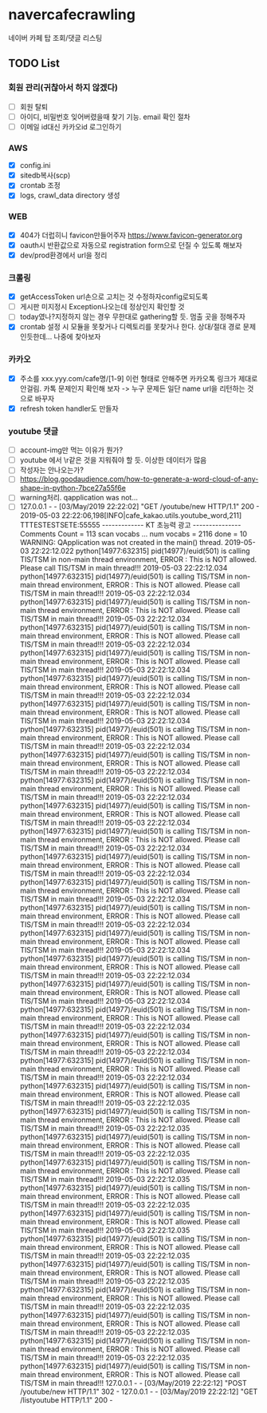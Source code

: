 # navercafecrawling
네이버 카페 탑 조회/댓글 리스팅

## TODO List

### 회원 관리(귀찮아서 하지 않겠다)
- [ ] 회원 탈퇴
- [ ] 아이디, 비밀번호 잊어버렸을때 찾기 기능. email 확인 절차
- [ ] 이메일 id대신 카카오id 로그인하기
### AWS
- [x] config.ini
- [x] sitedb복사(scp)
- [x] crontab 조정
- [x] logs, crawl_data directory 생성

### WEB
- [x] 404가 더럽히니 favicon만들어주자 https://www.favicon-generator.org
- [x] oauth시 반환값으로 자동으로 registration form으로 던질 수 있도록 해보자
- [x] dev/prod환경에서 url을 정리

### 크롤링
- [x] getAccessToken url손으로 고치는 것 수정하자config로되도록
- [ ] 게시판 미지정시 Exception나오는데 정상인지 확인할 것
- [ ] today였나?지정하지 않는 경우 무한대로 gathering할 듯. 멈출 곳을 정해주자
- [x] crontab 설정 시 모듈을 못찾거나 디렉토리를 못찾거나 한다. 상대/절대 경로 문제인듯한데... 나중에 찾아보자

### 카카오
- [x] 주소를 xxx.yyy.com/cafe명/[1-9] 이런 형태로 안해주면 카카오톡 링크가 제대로 안걸림. 카톡 문제인지 확인해 보자 -> 누구 문제든 일단 name url을 리턴하는 것으로 바꾸자
- [x] refresh token handler도 만들자

### youtube 댓글
- [ ] account-img만 먹는 이유가 뭔가?
- [ ] youtube 에서 \r같은 것을 지워줘야 할 듯. 이상한 데이터가 많음
- [ ] 작성자는 안나오는가?
- [ ] https://blog.goodaudience.com/how-to-generate-a-word-cloud-of-any-shape-in-python-7bce27a55f6e
- [ ] warning처리. qapplication was not...
- [ ] 127.0.0.1 - - [03/May/2019 22:22:02] "GET /youtube/new HTTP/1.1" 200 -
2019-05-03 22:22:06,198[INFO|cafe_kakao.utils.youtube_word,211] TTTESTESTSETE:55555
-------------     KT 초능력 광고    ---------------
Comments Count = 113
scan vocabs ... 
num vocabs = 2116
done = 10
WARNING: QApplication was not created in the main() thread.
2019-05-03 22:22:12.022 python[14977:632315] pid(14977)/euid(501) is calling TIS/TSM in non-main thread environment, ERROR : This is NOT allowed. Please call TIS/TSM in main thread!!!
2019-05-03 22:22:12.034 python[14977:632315] pid(14977)/euid(501) is calling TIS/TSM in non-main thread environment, ERROR : This is NOT allowed. Please call TIS/TSM in main thread!!!
2019-05-03 22:22:12.034 python[14977:632315] pid(14977)/euid(501) is calling TIS/TSM in non-main thread environment, ERROR : This is NOT allowed. Please call TIS/TSM in main thread!!!
2019-05-03 22:22:12.034 python[14977:632315] pid(14977)/euid(501) is calling TIS/TSM in non-main thread environment, ERROR : This is NOT allowed. Please call TIS/TSM in main thread!!!
2019-05-03 22:22:12.034 python[14977:632315] pid(14977)/euid(501) is calling TIS/TSM in non-main thread environment, ERROR : This is NOT allowed. Please call TIS/TSM in main thread!!!
2019-05-03 22:22:12.034 python[14977:632315] pid(14977)/euid(501) is calling TIS/TSM in non-main thread environment, ERROR : This is NOT allowed. Please call TIS/TSM in main thread!!!
2019-05-03 22:22:12.034 python[14977:632315] pid(14977)/euid(501) is calling TIS/TSM in non-main thread environment, ERROR : This is NOT allowed. Please call TIS/TSM in main thread!!!
2019-05-03 22:22:12.034 python[14977:632315] pid(14977)/euid(501) is calling TIS/TSM in non-main thread environment, ERROR : This is NOT allowed. Please call TIS/TSM in main thread!!!
2019-05-03 22:22:12.034 python[14977:632315] pid(14977)/euid(501) is calling TIS/TSM in non-main thread environment, ERROR : This is NOT allowed. Please call TIS/TSM in main thread!!!
2019-05-03 22:22:12.034 python[14977:632315] pid(14977)/euid(501) is calling TIS/TSM in non-main thread environment, ERROR : This is NOT allowed. Please call TIS/TSM in main thread!!!
2019-05-03 22:22:12.034 python[14977:632315] pid(14977)/euid(501) is calling TIS/TSM in non-main thread environment, ERROR : This is NOT allowed. Please call TIS/TSM in main thread!!!
2019-05-03 22:22:12.034 python[14977:632315] pid(14977)/euid(501) is calling TIS/TSM in non-main thread environment, ERROR : This is NOT allowed. Please call TIS/TSM in main thread!!!
2019-05-03 22:22:12.034 python[14977:632315] pid(14977)/euid(501) is calling TIS/TSM in non-main thread environment, ERROR : This is NOT allowed. Please call TIS/TSM in main thread!!!
2019-05-03 22:22:12.034 python[14977:632315] pid(14977)/euid(501) is calling TIS/TSM in non-main thread environment, ERROR : This is NOT allowed. Please call TIS/TSM in main thread!!!
2019-05-03 22:22:12.034 python[14977:632315] pid(14977)/euid(501) is calling TIS/TSM in non-main thread environment, ERROR : This is NOT allowed. Please call TIS/TSM in main thread!!!
2019-05-03 22:22:12.034 python[14977:632315] pid(14977)/euid(501) is calling TIS/TSM in non-main thread environment, ERROR : This is NOT allowed. Please call TIS/TSM in main thread!!!
2019-05-03 22:22:12.034 python[14977:632315] pid(14977)/euid(501) is calling TIS/TSM in non-main thread environment, ERROR : This is NOT allowed. Please call TIS/TSM in main thread!!!
2019-05-03 22:22:12.034 python[14977:632315] pid(14977)/euid(501) is calling TIS/TSM in non-main thread environment, ERROR : This is NOT allowed. Please call TIS/TSM in main thread!!!
2019-05-03 22:22:12.034 python[14977:632315] pid(14977)/euid(501) is calling TIS/TSM in non-main thread environment, ERROR : This is NOT allowed. Please call TIS/TSM in main thread!!!
2019-05-03 22:22:12.034 python[14977:632315] pid(14977)/euid(501) is calling TIS/TSM in non-main thread environment, ERROR : This is NOT allowed. Please call TIS/TSM in main thread!!!
2019-05-03 22:22:12.034 python[14977:632315] pid(14977)/euid(501) is calling TIS/TSM in non-main thread environment, ERROR : This is NOT allowed. Please call TIS/TSM in main thread!!!
2019-05-03 22:22:12.034 python[14977:632315] pid(14977)/euid(501) is calling TIS/TSM in non-main thread environment, ERROR : This is NOT allowed. Please call TIS/TSM in main thread!!!
2019-05-03 22:22:12.035 python[14977:632315] pid(14977)/euid(501) is calling TIS/TSM in non-main thread environment, ERROR : This is NOT allowed. Please call TIS/TSM in main thread!!!
2019-05-03 22:22:12.035 python[14977:632315] pid(14977)/euid(501) is calling TIS/TSM in non-main thread environment, ERROR : This is NOT allowed. Please call TIS/TSM in main thread!!!
2019-05-03 22:22:12.035 python[14977:632315] pid(14977)/euid(501) is calling TIS/TSM in non-main thread environment, ERROR : This is NOT allowed. Please call TIS/TSM in main thread!!!
2019-05-03 22:22:12.035 python[14977:632315] pid(14977)/euid(501) is calling TIS/TSM in non-main thread environment, ERROR : This is NOT allowed. Please call TIS/TSM in main thread!!!
2019-05-03 22:22:12.035 python[14977:632315] pid(14977)/euid(501) is calling TIS/TSM in non-main thread environment, ERROR : This is NOT allowed. Please call TIS/TSM in main thread!!!
2019-05-03 22:22:12.035 python[14977:632315] pid(14977)/euid(501) is calling TIS/TSM in non-main thread environment, ERROR : This is NOT allowed. Please call TIS/TSM in main thread!!!
2019-05-03 22:22:12.035 python[14977:632315] pid(14977)/euid(501) is calling TIS/TSM in non-main thread environment, ERROR : This is NOT allowed. Please call TIS/TSM in main thread!!!
2019-05-03 22:22:12.035 python[14977:632315] pid(14977)/euid(501) is calling TIS/TSM in non-main thread environment, ERROR : This is NOT allowed. Please call TIS/TSM in main thread!!!
2019-05-03 22:22:12.035 python[14977:632315] pid(14977)/euid(501) is calling TIS/TSM in non-main thread environment, ERROR : This is NOT allowed. Please call TIS/TSM in main thread!!!
2019-05-03 22:22:12.035 python[14977:632315] pid(14977)/euid(501) is calling TIS/TSM in non-main thread environment, ERROR : This is NOT allowed. Please call TIS/TSM in main thread!!!
2019-05-03 22:22:12.035 python[14977:632315] pid(14977)/euid(501) is calling TIS/TSM in non-main thread environment, ERROR : This is NOT allowed. Please call TIS/TSM in main thread!!!
127.0.0.1 - - [03/May/2019 22:22:12] "POST /youtube/new HTTP/1.1" 302 -
127.0.0.1 - - [03/May/2019 22:22:12] "GET /listyoutube HTTP/1.1" 200 -